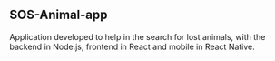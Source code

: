 ## SOS-Animal-app
  
  Application developed to help in the search for lost animals, with the backend in Node.js, frontend in React and mobile in React Native.
